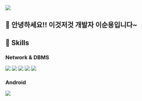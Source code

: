 <a href="https://www.naver.com/" target="_blank"><img src="https://img.shields.io/badge/tnsdyd6933@naver.com-03C75A?style=flat-square&logo=naver&logoColor=EEEEEE"/></a>

## 👋 안녕하세요!! 이것저것 개발자 이순용입니다~

## 💪 Skills
### Network & DBMS
<a href="https://spring.io/projects/spring-boot" target="_blank"><img src="https://img.shields.io/badge/Spring Boot-6DB33F?style=flat-square&logo=springboot&logoColor=EEEEEE"/></a>
<a href="https://nodejs.org/en" target="_blank"><img src="https://img.shields.io/badge/Node.js-339933?style=flat-square&logo=nodedotjs&logoColor=EEEEEE"/></a>
<a href="https://www.mysql.com/" target="_blank"><img src="https://img.shields.io/badge/MySQL-4479A1?style=flat-square&logo=mysql&logoColor=EEEEEE"/></a>
<a href="https://www.postgresql.org/" target="_blank"><img src="https://img.shields.io/badge/PostgreSQL-4169E1?style=flat-square&logo=postgresql&logoColor=EEEEEE"/></a>
<a href="https://aws.amazon.com/?nc2=h_lg" target="_blank"><img src="https://img.shields.io/badge/AWS-FF9900?style=flat-square&logo=amazonec2&logoColor=EEEEEE"/></a>

### Android
<a href="https://developer.android.com/?hl=ko" target="_blank"><img src="https://img.shields.io/badge/AndroidStudio-#34A853?style=flat-square&logo=android&logoColor=EEEEEE"/></a>
